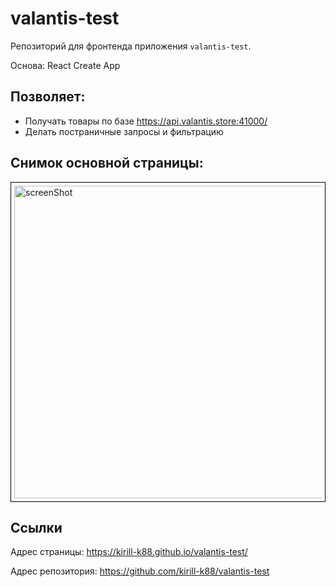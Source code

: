 # valantis-test

Репозиторий для фронтенда приложения `valantis-test`.

Основа: React Create App

## Позволяет:

- Получать товары по базе https://api.valantis.store:41000/
- Делать постраничные запросы и фильтрацию

## Снимок основной страницы:

<div style="border: 1px solid black; padding: 5px;">

  <img src="https://github.com/kirill-k88/valantis-test/assets/100775872/cc8b1300-a270-4f4d-9dd3-8e0722e18eaf" alt="screenShot" style="width: 500px; height: 500px;">
</div>

## Ссылки

Адрес страницы: https://kirill-k88.github.io/valantis-test/

Адрес репозитория: https://github.com/kirill-k88/valantis-test
